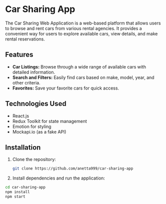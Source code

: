 # Car Sharing App

The Car Sharing Web Application is a web-based platform that allows users to
browse and rent cars from various rental agencies. It provides a convenient way
for users to explore available cars, view details, and make rental reservations.

## Features

- **Car Listings:** Browse through a wide range of available cars with detailed
  information.
- **Search and Filters:** Easily find cars based on make, model, year, and other
  criteria.
- **Favorites:** Save your favorite cars for quick access.

## Technologies Used

- React.js
- Redux Toolkit for state management
- Emotion for styling
- Mockapi.io (as a fake API)

## Installation

1. Clone the repository:

   ```bash
   git clone https://github.com/anetta999/car-sharing-app

   ```

2. Install dependencies and run the application:

```bash
cd car-sharing-app
npm install
npm start

```
